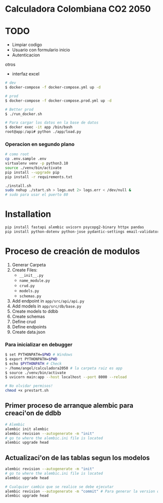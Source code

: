 # Calculadora Colombiana CO2 2050


# TODO

- Limpiar codigo
- Usuario con formulario inicio
- Autenticacion

otros
- interfaz excel


```sh
# dev
$ docker-compose -f docker-compose.yml up -d

# prod
$ docker-compose -f docker-compose.prod.yml up -d

# Better prod
$ ./run_docker.sh
```

```sh
# Para cargar los datos en la base de datos
$ docker exec -it app /bin/bash
root@app:/api# python ./app/load.py
```


### Operacion en segundo plano
```bash
# como root
cp .env.sample .env
virtualenv venv -p python3.10
source ./venv/bin/activate
pip install --upgrade pip
pip install -r requirements.txt

./install.sh
sudo nohup ./start.sh > logs.out 2> logs.err < /dev/null &
# sudo para usar el puerto 80
```

# Installation
```bash
pip install fastapi alembic uvicorn psycopg2-binary httpx pandas 
pip install python-dotenv python-jose pydantic-settings email-validator passlib bcrypt
```


# Proceso de creación de modulos

1. Generar Carpeta
2. Create Files:
    - ```__init__.py```
    - ```name_module.py```
    - ```crud.py```
    - ```models.py```
    - ```schemas.py```
3. Add endpoint in ```app/src/api/api.py```
4. Add models in ```app/src/db/base.py```
5. Create models to ddbb
6. Create schemas
7. Define crud
8. Define endpoints
9. Create data.json


### Para inicializar en debugger

```bash
$ set PYTHONPATH=$PWD # Windows
$ export PYTHONPATH=$PWD
$ echo $PYTHONPATH # Check
> /home/angel/calculadora2050 # la carpeta raiz es app
$ source ./venv/bin/activate
$ uvicorn main:app --host localhost --port 8000 --reload
```

```bash
# No olvidar permisos!
chmod +x prestart.sh
```

## Primer proceso de arranque alembic para creaci'on de ddbb
```bash
# Alembic
alembic init alembic
alembic revision --autogenerate -m "init"
# go to where the alembic.ini file is located
alembic upgrade head
```

## Actualizaci'on de las tablas segun los modelos
```bash
alembic revision --autogenerate -m "init"
# go to where the alembic.ini file is located
alembic upgrade head

# Cualquier cambio que se realice se debe ejecutar
alembic revision --autogenerate -m "commit" # Para generar la version que cree las tablas
alembic upgrade head
```

